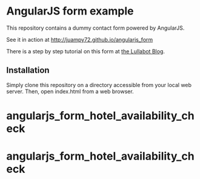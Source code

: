 # AngularJS form example

This repository contains a dummy contact form powered by AngularJS.

See it in action at http://juampy72.github.io/angularjs_form

There is a step by step tutorial on this form at [the Lullabot Blog](https://www.lullabot.com/blog/article/processing-forms-angularjs).

## Installation

Simply clone this repository on a directory accessible from your local web server.
Then, open index.html from a web browser.
# angularjs_form_hotel_availability_check
# angularjs_form_hotel_availability_check
